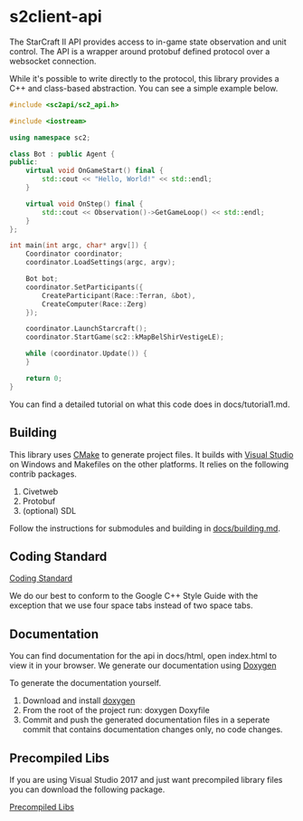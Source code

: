 s2client-api
============

The StarCraft II API provides access to in-game state observation and unit control. The API is a wrapper around protobuf defined protocol over a websocket connection.

While it's possible to write directly to the protocol, this library provides a C++ and class-based abstraction. You can see a simple example below.

```C++
#include <sc2api/sc2_api.h>

#include <iostream>

using namespace sc2;

class Bot : public Agent {
public:
    virtual void OnGameStart() final {
        std::cout << "Hello, World!" << std::endl;
    }

    virtual void OnStep() final {
        std::cout << Observation()->GetGameLoop() << std::endl;
    }
};

int main(int argc, char* argv[]) {
    Coordinator coordinator;
    coordinator.LoadSettings(argc, argv);

    Bot bot;
    coordinator.SetParticipants({
        CreateParticipant(Race::Terran, &bot),
        CreateComputer(Race::Zerg)
    });

    coordinator.LaunchStarcraft();
    coordinator.StartGame(sc2::kMapBelShirVestigeLE);

    while (coordinator.Update()) {
    }

    return 0;
}
```

You can find a detailed tutorial on what this code does in docs/tutorial1.md.

Building
--------

This library uses [CMake](https://cmake.org/download/) to generate project files. It builds with [Visual Studio](https://www.visualstudio.com/downloads/) on Windows and Makefiles on the other platforms. It relies on the following contrib packages. 

1. Civetweb
2. Protobuf
3. (optional) SDL

Follow the instructions for submodules and building in [docs/building.md](docs/building.md).

Coding Standard
---------------

[Coding Standard](https://google.github.io/styleguide/cppguide.html)

We do our best to conform to the Google C++ Style Guide with the exception that we use four space tabs instead
of two space tabs.

Documentation
-------------

You can find documentation for the api in docs/html, open index.html to view it in your browser. We generate our documentation using [Doxygen](http://www.stack.nl/~dimitri/doxygen/)

To generate the documentation yourself.

1. Download and install [doxygen](http://www.stack.nl/~dimitri/doxygen/download.html#srcbin)
2. From the root of the project run: doxygen Doxyfile
3. Commit and push the generated documentation files in a seperate commit that contains documentation changes only, no code changes.

Precompiled Libs
----------------

If you are using Visual Studio 2017 and just want precompiled library files you can download the following package.

[Precompiled Libs](http://blzdistsc2-a.akamaihd.net/PrecompiledLib.zip)

